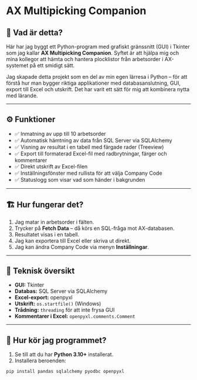 # AX Multipicking Companion

## 🧠 Vad är detta?

Här har jag byggt ett Python-program med grafiskt gränssnitt (GUI) i Tkinter som jag kallar **AX Multipicking Companion**. Syftet är att hjälpa mig och mina kollegor att hämta och hantera plocklistor från arbetsorder i AX-systemet på ett smidigt sätt.

Jag skapade detta projekt som en del av min egen lärresa i Python – för att förstå hur man bygger riktiga applikationer med databasanslutning, GUI, export till Excel och utskrift. Det har varit ett sätt för mig att kombinera nytta med lärande.

---

## ⚙️ Funktioner

- ✅ Inmatning av upp till 10 arbetsorder
- ✅ Automatisk hämtning av data från SQL Server via SQLAlchemy
- ✅ Visning av resultat i en tabell med färgade rader (Treeview)
- ✅ Export till formaterad Excel-fil med radbrytningar, färger och kommentarer
- ✅ Direkt utskrift av Excel-filen
- ✅ Inställningsfönster med rullista för att välja Company Code
- ✅ Statuslogg som visar vad som händer i bakgrunden

---

## 🏗️ Hur fungerar det?

1. Jag matar in arbetsorder i fälten.
2. Trycker på **Fetch Data** – då körs en SQL-fråga mot AX-databasen.
3. Resultatet visas i en tabell.
4. Jag kan exportera till Excel eller skriva ut direkt.
5. Jag kan ändra Company Code via menyn **Inställningar**.

---

## 🧪 Teknisk översikt

- **GUI:** Tkinter
- **Databas:** SQL Server via SQLAlchemy
- **Excel-export:** openpyxl
- **Utskrift:** `os.startfile()` (Windows)
- **Trådning:** `threading` för att inte frysa GUI
- **Kommentarer i Excel:** `openpyxl.comments.Comment`

---

## 🚀 Hur kör jag programmet?

1. Se till att du har **Python 3.10+** installerat.
2. Installera beroenden:

```bash
pip install pandas sqlalchemy pyodbc openpyxl

